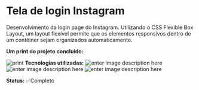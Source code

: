 # Tela de login Instagram 

Desenvolvimento da login page do Instagram. Utilizando o CSS Flexible Box Layout, um layout flexível permite que os elementos responsivos dentro de um contêiner sejam organizados automaticamente.


   
 **Um print do projeto concluido:** 
 
![print](https://user-images.githubusercontent.com/52001215/155026598-52471c02-1dc5-47ef-9df3-bec7bd099348.jpg)
**Tecnologias utilizadas:** 
![enter image description here](https://img.shields.io/badge/HTML5-E34F26?style=for-the-badge&logo=html5&logoColor=white)
![enter image description here](https://img.shields.io/badge/CSS3-1572B6?style=for-the-badge&logo=css3&logoColor=white)
![enter image description here](https://img.shields.io/badge/Visual_Studio_Code-0078D4?style=for-the-badge&logo=visual%20studio%20code&logoColor=white)


**Status:** ✅Completo

